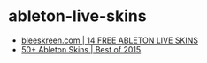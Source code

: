# ableton-live-skins

* [bleeskreen.com | 14 FREE ABLETON LIVE SKINS](http://bluskreen.com/ableton-live-skins/)
* [50+ Ableton Skins | Best of 2015](http://www.joshuacasper.com/free-downloads/50-ableton-skins/)
